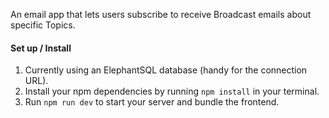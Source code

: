 An email app that lets users subscribe to receive Broadcast emails about specific Topics.

#### Set up / Install
1. Currently using an ElephantSQL database (handy for the connection URL).
2. Install your npm dependencies by running `npm install` in your terminal.
3. Run `npm run dev` to start your server and bundle the frontend.
